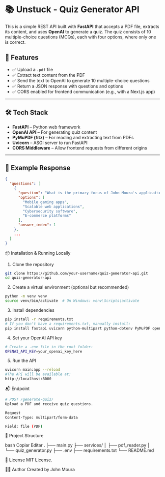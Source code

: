 # 📚 Unstuck - Quiz Generator API

This is a simple REST API built with **FastAPI** that accepts a PDF file, extracts its content, and uses **OpenAI** to generate a quiz. The quiz consists of 10 multiple-choice questions (MCQs), each with four options, where only one is correct.

## 🚀 Features

- ✅ Upload a `.pdf` file
- ✅ Extract text content from the PDF
- ✅ Send the text to OpenAI to generate 10 multiple-choice questions
- ✅ Return a JSON response with questions and options
- ✅ CORS enabled for frontend communication (e.g., with a Next.js app)

---

## 🛠 Tech Stack

- **FastAPI** – Python web framework
- **OpenAI API** – For generating quiz content
- **PyMuPDF (fitz)** – For reading and extracting text from PDFs
- **Uvicorn** – ASGI server to run FastAPI
- **CORS Middleware** – Allow frontend requests from different origins

---

## 🧠 Example Response

```json
{
  "questions": [
    {
      "question": "What is the primary focus of John Moura's applications?",
      "options": [
        "Mobile gaming apps",
        "Scalable web applications",
        "Cybersecurity software",
        "E-commerce platforms"
      ],
      "answer_index": 1
    },
    ...
  ]
}
```

📦 Installation & Running Locally

1. Clone the repository
````bash
git clone https://github.com/your-username/quiz-generator-api.git
cd quiz-generator-api
````

2. Create a virtual environment (optional but recommended)
````bash
python -m venv venv
source venv/bin/activate  # On Windows: venv\Scripts\activate
````

3. Install dependencies
````bash
pip install -r requirements.txt
# If you don't have a requirements.txt, manually install:
pip install fastapi uvicorn python-multipart python-dotenv PyMuPDF openai
````

4. Set your OpenAI API key
````bash
# Create a .env file in the root folder:
OPENAI_API_KEY=your_openai_key_here
````

5. Run the API
````bash
uvicorn main:app --reload
#The API will be available at:
http://localhost:8000
````

📬 Endpoint
````bash
# POST /generate-quiz/
Upload a PDF and receive quiz questions.

Request
Content-Type: multipart/form-data

Field: file (PDF)
````

🧩 Project Structure

bash
Copiar
Editar
.
├── main.py
├── services/
│   ├── pdf_reader.py
│   └── quiz_generator.py
├── .env
├── requirements.txt
└── README.md

📝 License
MIT License.

👨‍💻 Author
Created by John Moura